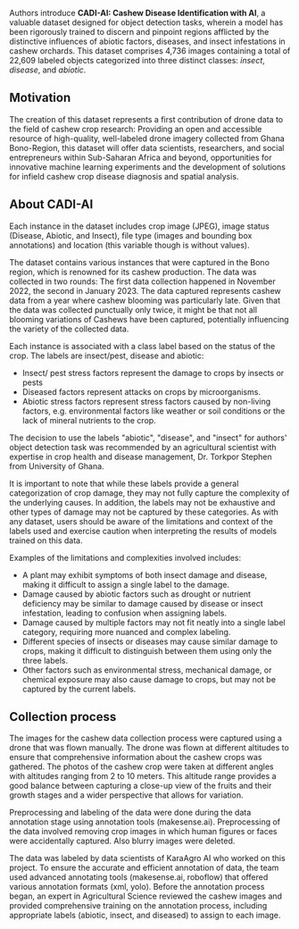 Authors introduce **CADI-AI: Cashew Disease Identification with AI**, a valuable dataset designed for object detection tasks, wherein a model has been rigorously trained to discern and pinpoint regions afflicted by the distinctive influences of abiotic factors, diseases, and insect infestations in cashew orchards. This dataset comprises 4,736 images containing a total of 22,609 labeled objects categorized into three distinct classes: *insect*, *disease*, and *abiotic*.

## Motivation

The creation of this dataset represents a first contribution of drone data to the field of cashew crop research: Providing an open and accessible resource of high-quality, well-labeled drone imagery collected from Ghana Bono-Region, this dataset will offer data scientists, researchers, and social entrepreneurs within Sub-Saharan Africa and beyond, opportunities for innovative machine learning experiments and the development of solutions for infield cashew crop disease diagnosis and spatial analysis.

## About CADI-AI

Each instance in the dataset includes crop image (JPEG), image status (Disease, Abiotic, and Insect), file type (images and bounding box annotations) and location (this variable though is without values).

The dataset contains various instances that were captured in the Bono region, which is renowned for its cashew production. The data was collected in two rounds: The first data collection happened in November 2022, the second in January 2023. The data captured represents cashew data from a year where cashew blooming was particularly late. Given that the data was collected punctually only twice, it might be that not all blooming variations of Cashews have been captured, potentially influencing the variety of the collected data.

Each instance is associated with a class label based on the status of the crop. The labels are insect/pest, disease and abiotic:
- Insect/ pest stress factors represent the damage to crops by insects or pests
- Diseased factors represent attacks on crops by microorganisms.
- Abiotic stress factors represent stress factors caused by non-living factors, e.g. environmental factors like weather or soil conditions or the lack of mineral nutrients to the crop.

The decision to use the labels "abiotic", "disease", and "insect" for authors' object detection task was recommended by an agricultural scientist with expertise in crop health and disease management, Dr. Torkpor Stephen from University of Ghana.

It is important to note that while these labels provide a general categorization of crop damage, they may not fully capture the complexity of the underlying causes. In addition, the labels may not be exhaustive and other types of damage may not be captured by these categories. As with any dataset, users should be aware of the limitations and context of the labels used and exercise caution when interpreting the results of models trained on this data.

Examples of the limitations and complexities involved includes:
- A plant may exhibit symptoms of both insect damage and disease, making it difficult to
assign a single label to the damage.
- Damage caused by abiotic factors such as drought or nutrient deficiency may be similar to damage caused by disease or insect infestation, leading to confusion when assigning labels.
- Damage caused by multiple factors may not fit neatly into a single label category, requiring more nuanced and complex labeling.
- Different species of insects or diseases may cause similar damage to crops, making it difficult to distinguish between them using only the three labels.
- Other factors such as environmental stress, mechanical damage, or chemical exposure may also cause damage to crops, but may not be captured by the current labels.

## Collection process

The images for the cashew data collection process were captured using a drone that was flown manually. The drone was flown at different altitudes to ensure that comprehensive information about the cashew crops was gathered. The photos of the cashew crop were taken at different angles with altitudes ranging from 2 to 10 meters. This altitude range provides a good balance between capturing a close-up view of the fruits and their growth stages and a wider perspective that allows for variation.

Preprocessing and labeling of the data were done during the data annotation stage using annotation tools (makesense.ai). Preprocessing of the data involved removing crop images in which human figures or faces were accidentally captured. Also blurry images were deleted.

The data was labeled by data scientists of KaraAgro AI who worked on this project. To ensure the accurate and efficient annotation of data, the team used advanced annotating tools (makesense.ai, roboflow) that offered various annotation formats (xml, yolo). Before the annotation process began, an expert in Agricultural Science reviewed the cashew images and provided comprehensive training on the annotation process, including appropriate labels (abiotic, insect, and diseased) to assign to each image.
